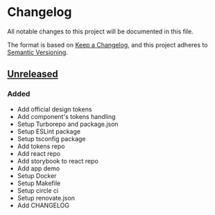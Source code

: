 # Changelog

All notable changes to this project will be documented in this file.

The format is based on [Keep a Changelog](https://keepachangelog.com/en/1.0.0),
and this project adheres to
[Semantic Versioning](https://semver.org/spec/v2.0.0.html).

## [Unreleased]

### Added

- Add official design tokens
- Add component's tokens handling
- Setup Turborepo and package.json
- Setup ESLint package
- Setup tsconfig package
- Add tokens repo
- Add react repo
- Add storybook to react repo
- Add app demo
- Setup Docker
- Setup Makefile
- Setup circle ci
- Setup renovate.json
- Add CHANGELOG


[unreleased]: https://github.com/openfun/cunningham
